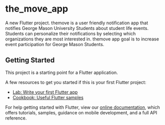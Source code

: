 # the_move_app

A new Flutter project. themove is a user friendly notification app that notifies George Mason University Students about student life events. Students can personalize their notifications by selecting which organizations they are most interested in. themove app goal is to increase event participation for George Mason Students.

## Getting Started

This project is a starting point for a Flutter application.

A few resources to get you started if this is your first Flutter project:

- [Lab: Write your first Flutter app](https://flutter.dev/docs/get-started/codelab)
- [Cookbook: Useful Flutter samples](https://flutter.dev/docs/cookbook)

For help getting started with Flutter, view our
[online documentation](https://flutter.dev/docs), which offers tutorials,
samples, guidance on mobile development, and a full API reference.
